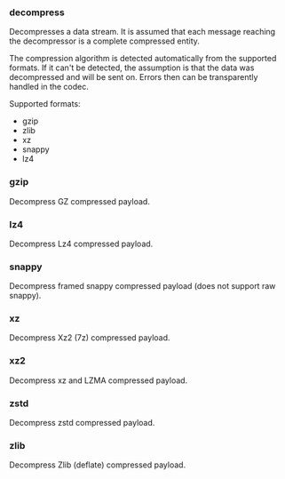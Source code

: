 ### decompress

Decompresses a data stream. It is assumed that each message reaching the decompressor is a complete compressed entity.

The compression algorithm is detected automatically from the supported formats. If it can't be detected, the assumption is that the data was decompressed and will be sent on. Errors then can be transparently handled in the codec.

Supported formats:

- gzip
- zlib
- xz
- snappy
- lz4

### gzip

Decompress GZ compressed payload.

### lz4

Decompress Lz4 compressed payload.

### snappy

Decompress framed snappy compressed payload (does not support raw snappy).

### xz

Decompress Xz2 (7z) compressed payload.

### xz2

Decompress xz and LZMA compressed payload.

### zstd

Decompress zstd compressed payload.

### zlib

Decompress Zlib (deflate) compressed payload.
